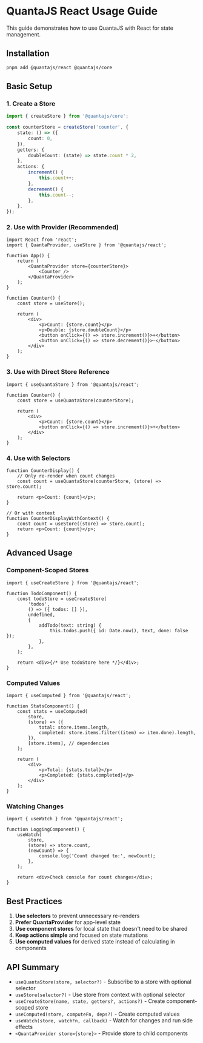 # QuantaJS React Usage Guide

This guide demonstrates how to use QuantaJS with React for state management.

## Installation

```bash
pnpm add @quantajs/react @quantajs/core
```

## Basic Setup

### 1. Create a Store

```typescript
import { createStore } from '@quantajs/core';

const counterStore = createStore('counter', {
    state: () => ({
        count: 0,
    }),
    getters: {
        doubleCount: (state) => state.count * 2,
    },
    actions: {
        increment() {
            this.count++;
        },
        decrement() {
            this.count--;
        },
    },
});
```

### 2. Use with Provider (Recommended)

```tsx
import React from 'react';
import { QuantaProvider, useStore } from '@quantajs/react';

function App() {
    return (
        <QuantaProvider store={counterStore}>
            <Counter />
        </QuantaProvider>
    );
}

function Counter() {
    const store = useStore();

    return (
        <div>
            <p>Count: {store.count}</p>
            <p>Double: {store.doubleCount}</p>
            <button onClick={() => store.increment()}>+</button>
            <button onClick={() => store.decrement()}>-</button>
        </div>
    );
}
```

### 3. Use with Direct Store Reference

```tsx
import { useQuantaStore } from '@quantajs/react';

function Counter() {
    const store = useQuantaStore(counterStore);

    return (
        <div>
            <p>Count: {store.count}</p>
            <button onClick={() => store.increment()}>+</button>
        </div>
    );
}
```

### 4. Use with Selectors

```tsx
function CounterDisplay() {
    // Only re-render when count changes
    const count = useQuantaStore(counterStore, (store) => store.count);

    return <p>Count: {count}</p>;
}

// Or with context
function CounterDisplayWithContext() {
    const count = useStore((store) => store.count);
    return <p>Count: {count}</p>;
}
```

## Advanced Usage

### Component-Scoped Stores

```tsx
import { useCreateStore } from '@quantajs/react';

function TodoComponent() {
    const todoStore = useCreateStore(
        'todos',
        () => ({ todos: [] }),
        undefined,
        {
            addTodo(text: string) {
                this.todos.push({ id: Date.now(), text, done: false });
            },
        },
    );

    return <div>{/* Use todoStore here */}</div>;
}
```

### Computed Values

```tsx
import { useComputed } from '@quantajs/react';

function StatsComponent() {
    const stats = useComputed(
        store,
        (store) => ({
            total: store.items.length,
            completed: store.items.filter((item) => item.done).length,
        }),
        [store.items], // dependencies
    );

    return (
        <div>
            <p>Total: {stats.total}</p>
            <p>Completed: {stats.completed}</p>
        </div>
    );
}
```

### Watching Changes

```tsx
import { useWatch } from '@quantajs/react';

function LoggingComponent() {
    useWatch(
        store,
        (store) => store.count,
        (newCount) => {
            console.log('Count changed to:', newCount);
        },
    );

    return <div>Check console for count changes</div>;
}
```

## Best Practices

1. **Use selectors** to prevent unnecessary re-renders
2. **Prefer QuantaProvider** for app-level state
3. **Use component stores** for local state that doesn't need to be shared
4. **Keep actions simple** and focused on state mutations
5. **Use computed values** for derived state instead of calculating in components

## API Summary

- `useQuantaStore(store, selector?)` - Subscribe to a store with optional selector
- `useStore(selector?)` - Use store from context with optional selector
- `useCreateStore(name, state, getters?, actions?)` - Create component-scoped store
- `useComputed(store, computeFn, deps?)` - Create computed values
- `useWatch(store, watchFn, callback)` - Watch for changes and run side effects
- `<QuantaProvider store={store}>` - Provide store to child components
